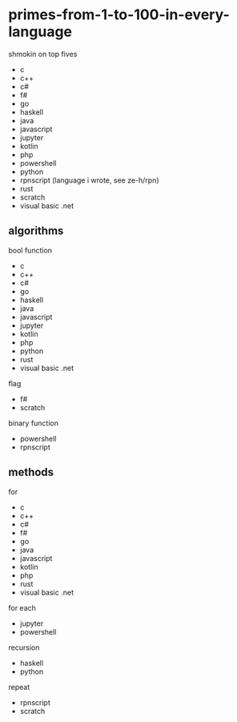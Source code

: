 # primes-from-1-to-100-in-every-language
shmokin on top fives
- c
- c++
- c#
- f#
- go
- haskell
- java
- javascript
- jupyter
- kotlin
- php
- powershell
- python
- rpnscript (language i wrote, see ze-h/rpn)
- rust
- scratch
- visual basic .net

## algorithms
bool function
- c
- c++
- c#
- go
- haskell
- java
- javascript
- jupyter
- kotlin
- php
- python
- rust
- visual basic .net

flag
- f#
- scratch

binary function
- powershell
- rpnscript

## methods
for
- c
- c++
- c#
- f#
- go
- java
- javascript
- kotlin
- php
- rust
- visual basic .net

for each
- jupyter
- powershell

recursion
- haskell
- python

repeat
- rpnscript
- scratch